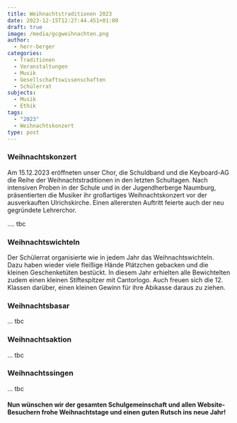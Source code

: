 ```yaml
---
title: Weihnachtstraditionen 2023
date: 2023-12-15T12:27:44.451+01:00
draft: true
image: /media/gcgweihnachten.png
author:
  - herr-berger
categories:
  - Traditionen
  - Veranstaltungen
  - Musik
  - Gesellschaftswissenschaften
  - Schülerrat
subjects:
  - Musik
  - Ethik
tags:
  - "2023"
  - Weihnachtskonzert
type: post
---
```

### Weihnachtskonzert

Am 15.12.2023 eröffneten unser Chor, die Schuldband und die Keyboard-AG die Reihe der Weihnachtstraditionen in den letzten Schultagen. Nach intensiven Proben in der Schule und in der Jugendherberge Naumburg, präsentierten die Musiker ihr großartiges Weihnachtskonzert vor der ausverkauften Ulrichskirche. Einen allerersten Auftritt feierte auch der neu gegründete Lehrerchor.

…. tbc

### Weihnachtswichteln

Der Schülerrat organisierte wie in jedem Jahr das Weihnachtswichteln. Dazu haben wieder viele fleißige Hände Plätzchen gebacken und die kleinen Geschenketüten bestückt. In diesem Jahr erhielten alle Bewichtelten zudem einen kleinen Stiftespitzer mit Cantorlogo. Auch freuen sich die 12. Klassen darüber, einen kleinen Gewinn für ihre Abikasse daraus zu ziehen.

### Weihnachtsbasar

… tbc

### Weihnachtsaktion

… tbc

### Weihnachtssingen

… tbc

#### Nun wünschen wir der gesamten Schulgemeinschaft und allen Website-Besuchern frohe Weihnachtstage und einen guten Rutsch ins neue Jahr!




